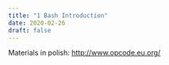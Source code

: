 ```yaml
---
title: "1 Bash Introduction"
date: 2020-02-26
draft: false
---
```



Materials in polish:
<http://www.opcode.eu.org/>
